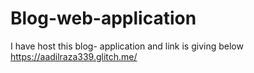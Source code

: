 # Blog-web-application


I have host this blog- application and link is giving below 
https://aadilraza339.glitch.me/
